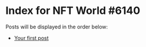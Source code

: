 # Index for NFT World #6140
Posts will be displayed in the order below:

- [Your first post](./001-first.md)

